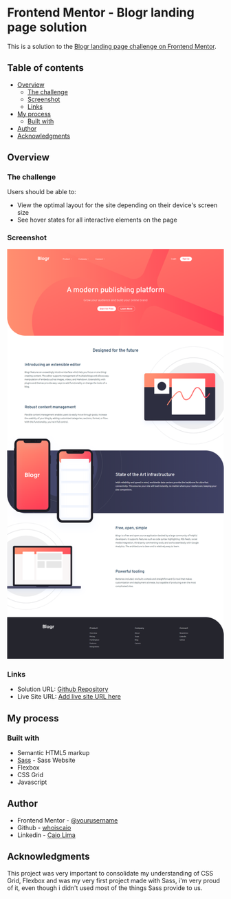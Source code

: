 # Frontend Mentor - Blogr landing page solution

This is a solution to the [Blogr landing page challenge on Frontend Mentor](https://www.frontendmentor.io/challenges/blogr-landing-page-EX2RLAApP).

## Table of contents

- [Overview](#overview)
  - [The challenge](#the-challenge)
  - [Screenshot](#screenshot)
  - [Links](#links)
- [My process](#my-process)
  - [Built with](#built-with)
- [Author](#author)
- [Acknowledgments](#acknowledgments)

## Overview

### The challenge

Users should be able to:

- View the optimal layout for the site depending on their device's screen size
- See hover states for all interactive elements on the page

### Screenshot

![](./utils/screenshot.png)

### Links

- Solution URL: [Github Repository](https://github.com/whoiscaio/blogr-landing-page-main)
- Live Site URL: [Add live site URL here](https://whoiscaio.github.io/blogr-landing-page-main/)

## My process

### Built with

- Semantic HTML5 markup
- [Sass](https://sass-lang.com/) - Sass Website
- Flexbox
- CSS Grid
- Javascript

## Author

- Frontend Mentor - [@yourusername](https://www.frontendmentor.io/profile/yourusername)
- Github - [whoiscaio](https://github.com/whoiscaio)
- Linkedin - [Caio Lima](https://www.linkedin.com/in/lima-caio/)

## Acknowledgments

This project was very important to consolidate my understanding of CSS Grid, Flexbox and was my very first project made with Sass, i'm very proud of it, even though i didn't used most of the things Sass provide to us.
